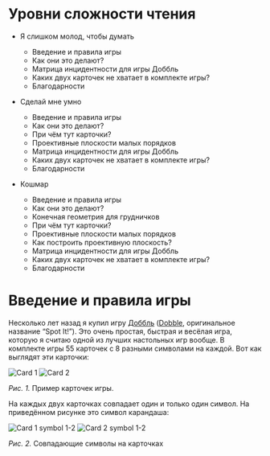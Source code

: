 # Уровни сложности чтения

* Я слишком молод, чтобы думать
  * Введение и правила игры
  * Как они это делают?
  * Матрица инцидентности для игры Доббль
  * Каких двух карточек не хватает в комплекте игры?
  * Благодарности

* Сделай мне умно
  * Введение и правила игры
  * Как они это делают?
  * При чём тут карточки?
  * Проективные плоскости малых порядков
  * Матрица инцидентности для игры Доббль
  * Каких двух карточек не хватает в комплекте игры?
  * Благодарности

* Кошмар
  * Введение и правила игры
  * Как они это делают?
  * Конечная геометрия для грудничков
  * При чём тут карточки?
  * Проективные плоскости малых порядков
  * Как построить проективную плоскость?
  * Матрица инцидентности для игры Доббль
  * Каких двух карточек не хватает в комплекте игры?
  * Благодарности

# Введение и правила игры

Несколько лет назад я купил игру [Доббль](http://www.igroved.ru/games/dobble/) ([Dobble](https://boardgamegeek.com/boardgame/63268/spot-it), оригинальное название “Spot It!”). Это очень простая, быстрая и весёлая игра, которую я считаю одной из лучших настольных игр вообще.
В комплекте игры 55 карточек с 8 разными символами на каждой. Вот как выглядят эти карточки:


![Card 1](https://github.com/Skybladev2/DobbleMathModel/blob/master/images/Dobble1.png) ![Card 2](https://github.com/Skybladev2/DobbleMathModel/blob/master/images/Dobble2.png)

_Рис. 1._ Пример карточек игры.

На каждых двух карточках совпадает один и только один символ. На приведённом рисунке это символ карандаша:

![Card 1 symbol 1-2](https://github.com/Skybladev2/DobbleMathModel/blob/master/images/Dobble1_symbol1-2.png) ![Card 2 symbol 1-2](https://github.com/Skybladev2/DobbleMathModel/blob/master/images/Dobble2_symbol1-2.png)

_Рис. 2._ Совпадающие символы на карточках
